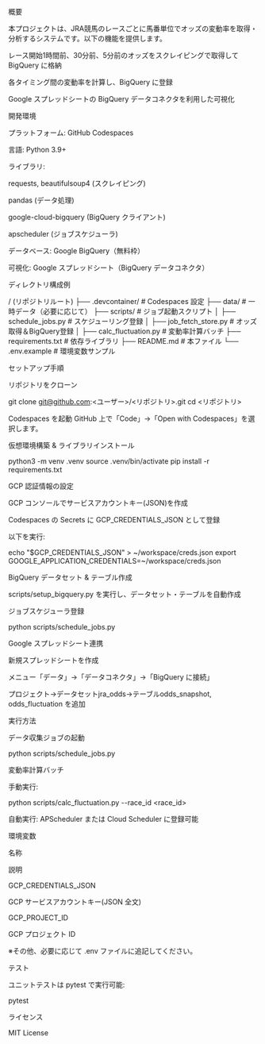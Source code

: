 概要

本プロジェクトは、JRA競馬のレースごとに馬番単位でオッズの変動率を取得・分析するシステムです。以下の機能を提供します。

レース開始1時間前、30分前、5分前のオッズをスクレイピングで取得して BigQuery に格納

各タイミング間の変動率を計算し、BigQuery に登録

Google スプレッドシートの BigQuery データコネクタを利用した可視化

開発環境

プラットフォーム: GitHub Codespaces

言語: Python 3.9+

ライブラリ:

requests, beautifulsoup4 (スクレイピング)

pandas (データ処理)

google-cloud-bigquery (BigQuery クライアント)

apscheduler (ジョブスケジューラ)

データベース: Google BigQuery（無料枠）

可視化: Google スプレッドシート（BigQuery データコネクタ）

ディレクトリ構成例

/ (リポジトリルート)
├── .devcontainer/          # Codespaces 設定
├── data/                   # 一時データ（必要に応じて）
├── scripts/                # ジョブ起動スクリプト
│   ├── schedule_jobs.py    # スケジューリング登録
│   ├── job_fetch_store.py  # オッズ取得＆BigQuery登録
│   ├── calc_fluctuation.py # 変動率計算バッチ
├── requirements.txt        # 依存ライブラリ
├── README.md               # 本ファイル
└── .env.example            # 環境変数サンプル

セットアップ手順

リポジトリをクローン

git clone git@github.com:<ユーザー>/<リポジトリ>.git
cd <リポジトリ>

Codespaces を起動
GitHub 上で「Code」→「Open with Codespaces」を選択します。

仮想環境構築 & ライブラリインストール

python3 -m venv .venv
source .venv/bin/activate
pip install -r requirements.txt

GCP 認証情報の設定

GCP コンソールでサービスアカウントキー(JSON)を作成

Codespaces の Secrets に GCP_CREDENTIALS_JSON として登録

以下を実行:

echo "$GCP_CREDENTIALS_JSON" > ~/workspace/creds.json
export GOOGLE_APPLICATION_CREDENTIALS=~/workspace/creds.json

BigQuery データセット & テーブル作成

scripts/setup_bigquery.py を実行し、データセット・テーブルを自動作成

ジョブスケジューラ登録

python scripts/schedule_jobs.py

Google スプレッドシート連携

新規スプレッドシートを作成

メニュー「データ」→「データコネクタ」→「BigQuery に接続」

プロジェクト→データセットjra_odds→テーブルodds_snapshot, odds_fluctuation を追加

実行方法

データ収集ジョブの起動

python scripts/schedule_jobs.py

変動率計算バッチ

手動実行:

python scripts/calc_fluctuation.py --race_id <race_id>

自動実行: APScheduler または Cloud Scheduler に登録可能

環境変数

名称

説明

GCP_CREDENTIALS_JSON

GCP サービスアカウントキー(JSON 全文)

GCP_PROJECT_ID

GCP プロジェクト ID

※その他、必要に応じて .env ファイルに追記してください。

テスト

ユニットテストは pytest で実行可能:

pytest

ライセンス

MIT License
